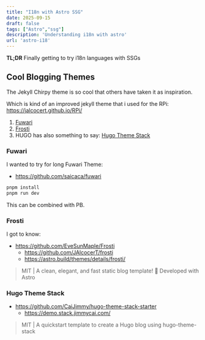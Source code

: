 ```yaml
---
title: "I18n with Astro SSG"
date: 2025-09-15
draft: false
tags: ["Astro","ssg"]
description: 'Understanding i18n with astro'
url: 'astro-i18'
---
```


**TL;DR** Finally getting to try i18n languages with SSGs

## Cool Blogging Themes

The Jekyll Chirpy theme is so cool that others have taken it as inspiration.

Which is kind of an improved jekyll theme that i used for the RPi: https://jalcocert.github.io/RPi/

1. [Fuwari](#fuwari)
2. [Frosti](#frosti)
3. HUGO has also something to say: [Hugo Theme Stack](#hugo-theme-stack)

### Fuwari

I wanted to try for long Fuwari Theme:

* https://github.com/saicaca/fuwari

```sh
pnpm install
pnpm run dev
```

This can be combined with PB.

### Frosti

I got to know: 

* https://github.com/EveSunMaple/Frosti
    * https://github.com/JAlcocerT/frosti
    * https://astro.build/themes/details/frosti/

> MIT |  A clean, elegant, and fast static blog template! 🚀 Developed with Astro


### Hugo Theme Stack

* https://github.com/CaiJimmy/hugo-theme-stack-starter
    * https://demo.stack.jimmycai.com/

> MIT |  A quickstart template to create a Hugo blog using hugo-theme-stack 
